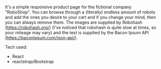 It's a simple responsive product page for the fictional company "RoboShop". You can browse through a (literally) endless amount of robots and add the ones you desire to your cart and if you change your mind, then you can always remove them. The images are supplied by Robohash (https://robohash.org/) (I've noticed that robohash is quite slow at times, so your mileage may vary) and the text is supplied by the Bacon Ipsum API (https://baconipsum.com/json-api/).

Tech used:
  - React
  - reactstrap/Bootstrap
